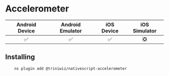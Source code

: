 # Accelerometer

|   Android Device  |   Android Emulator    |   iOS Device  |   iOS Simulator   |
| :-------------:     |:-------------:        |:-------------:| :-----:            |
| :white_check_mark:|:white_check_mark:     |:white_check_mark:|    :negative_squared_cross_mark:| 


## Installing 

```base
    ns plugin add @triniwiz/nativescript-accelerometer
```